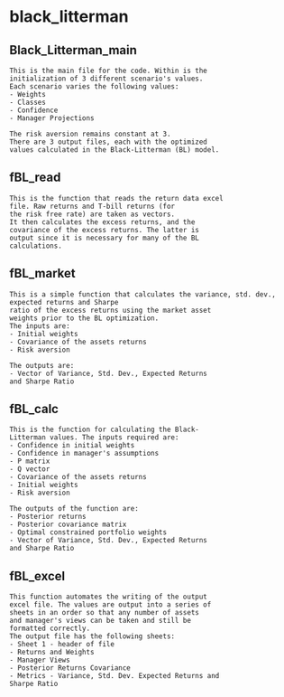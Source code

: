 # black_litterman
## Black_Litterman_main
    This is the main file for the code. Within is the
    initialization of 3 different scenario's values.
    Each scenario varies the following values:
    - Weights
    - Classes
    - Confidence
    - Manager Projections

    The risk aversion remains constant at 3.
    There are 3 output files, each with the optimized
    values calculated in the Black-Litterman (BL) model.

## fBL_read
    This is the function that reads the return data excel
    file. Raw returns and T-bill returns (for
    the risk free rate) are taken as vectors.
    It then calculates the excess returns, and the
    covariance of the excess returns. The latter is
    output since it is necessary for many of the BL
    calculations.

## fBL_market
    This is a simple function that calculates the variance, std. dev., expected returns and Sharpe
    ratio of the excess returns using the market asset
    weights prior to the BL optimization.
    The inputs are:
    - Initial weights
    - Covariance of the assets returns
    - Risk aversion

    The outputs are:
    - Vector of Variance, Std. Dev., Expected Returns
    and Sharpe Ratio

## fBL_calc
    This is the function for calculating the Black-
    Litterman values. The inputs required are:
    - Confidence in initial weights
    - Confidence in manager's assumptions
    - P matrix
    - Q vector
    - Covariance of the assets returns
    - Initial weights
    - Risk aversion

    The outputs of the function are:
    - Posterior returns
    - Posterior covariance matrix
    - Optimal constrained portfolio weights
    - Vector of Variance, Std. Dev., Expected Returns
    and Sharpe Ratio

## fBL_excel
    This function automates the writing of the output
    excel file. The values are output into a series of
    sheets in an order so that any number of assets
    and manager's views can be taken and still be
    formatted correctly.
    The output file has the following sheets:
    - Sheet 1 - header of file
    - Returns and Weights
    - Manager Views
    - Posterior Returns Covariance
    - Metrics - Variance, Std. Dev. Expected Returns and
    Sharpe Ratio
